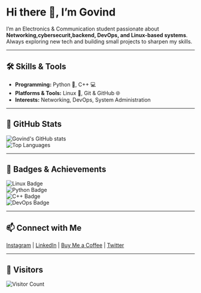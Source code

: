 # Hi there 👋, I’m Govind

I’m an Electronics & Communication student passionate about **Networking,cybersecurit,backend, DevOps, and Linux-based systems**.  
Always exploring new tech and building small projects to sharpen my skills.  

---

## 🛠 Skills & Tools

- **Programming:** Python 🐍, C++ 💻  
- **Platforms & Tools:** Linux 🐧, Git & GitHub 🌐  
- **Interests:** Networking, DevOps, System Administration  

---

## 🌟 GitHub Stats

![Govind's GitHub stats](https://github-readme-stats.vercel.app/api?username=govind0911&show_icons=true&theme=radical)  
![Top Languages](https://github-readme-stats.vercel.app/api/top-langs/?username=govind0911&layout=compact&theme=radical)

---

## 🚀 Badges & Achievements

![Linux Badge](https://img.shields.io/badge/Linux-FCC624?style=for-the-badge&logo=linux&logoColor=white)  
![Python Badge](https://img.shields.io/badge/Python-3776AB?style=for-the-badge&logo=python&logoColor=white)  
![C++ Badge](https://img.shields.io/badge/C++-00599C?style=for-the-badge&logo=c%2B%2B&logoColor=white)  
![DevOps Badge](https://img.shields.io/badge/DevOps-0A0A0A?style=for-the-badge&logo=docker&logoColor=white)  

---

## 📫 Connect with Me

[Instagram](https://instagram.com/govind.h1) | [LinkedIn](https://linkedin.com/in/govind-h-2007x) | [Buy Me a Coffee](https://www.buymeacoffee.com/govind.h1) | [Twitter](https://twitter.com/lonely_drew)

---


## 👀 Visitors

![Visitor Count](https://profile-counter.glitch.me/govind0911/count.svg)
